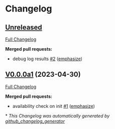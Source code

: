 # Changelog

## [Unreleased](https://github.com/OpenVoiceOS/ovos-translate-plugin-deepl/tree/HEAD)

[Full Changelog](https://github.com/OpenVoiceOS/ovos-translate-plugin-deepl/compare/V0.0.0a1...HEAD)

**Merged pull requests:**

- debug log results [\#2](https://github.com/OpenVoiceOS/ovos-translate-plugin-deepl/pull/2) ([emphasize](https://github.com/emphasize))

## [V0.0.0a1](https://github.com/OpenVoiceOS/ovos-translate-plugin-deepl/tree/V0.0.0a1) (2023-04-30)

[Full Changelog](https://github.com/OpenVoiceOS/ovos-translate-plugin-deepl/compare/6700f692da3638f6690f3232816604c9d95cf4df...V0.0.0a1)

**Merged pull requests:**

- availability check on init [\#1](https://github.com/OpenVoiceOS/ovos-translate-plugin-deepl/pull/1) ([emphasize](https://github.com/emphasize))



\* *This Changelog was automatically generated by [github_changelog_generator](https://github.com/github-changelog-generator/github-changelog-generator)*

